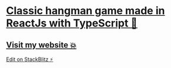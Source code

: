 # [Classic hangman game made in ReactJs with TypeScript 💎](https://hangman-tsx.stackblitz.io)
## [Visit my website 💥](https://portfolio-bartekzakrzewski3012-gmailcom.vercel.app/)

[Edit on StackBlitz ⚡️](https://stackblitz.com/edit/hangman-tsx)
